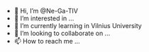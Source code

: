 - 👋 Hi, I’m @Ne-Ga-TIV
- 👀 I’m interested in ...
- 🌱 I’m currently learning in Vilnius University
- 💞️ I’m looking to collaborate on ...
- 📫 How to reach me ...

<!---
Ne-Ga-TIV/Ne-Ga-TIV is a ✨ special ✨ repository because its `README.md` (this file) appears on your GitHub profile.
You can click the Preview link to take a look at your changes.
--->
